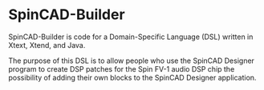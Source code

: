 # SpinCAD-Builder
SpinCAD-Builder is code for a Domain-Specific Language (DSL) written in Xtext, Xtend, and Java.

The purpose of this DSL is to allow people who use the SpinCAD Designer program to create DSP patches for 
the Spin FV-1 audio DSP chip the possibility of adding their own blocks to the SpinCAD Designer application.
